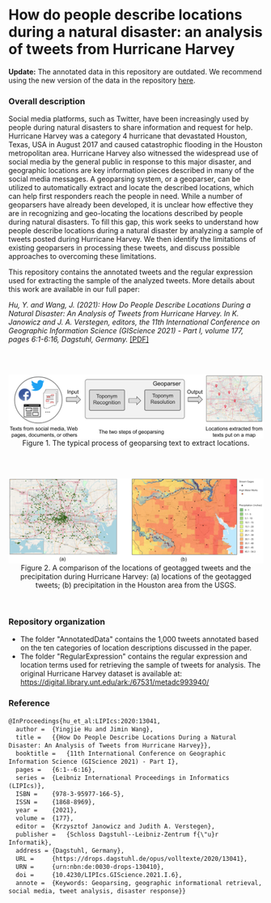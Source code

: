 # How do people describe locations during a natural disaster: an analysis of tweets from Hurricane Harvey

**Update:** The annotated data in this repository are outdated. We recommend using the new version of the data in the repository [here](https://github.com/geoai-lab/Geo-knowledge-guided-GPT-models-for-disaster-response/tree/main/data).  

### Overall description
Social media platforms, such as Twitter, have been increasingly used by people during natural disasters to share information and request for help. Hurricane Harvey was a category 4 hurricane that devastated  Houston, Texas, USA in August 2017 and caused catastrophic flooding in the Houston metropolitan area. Hurricane Harvey also witnessed the widespread use of social media by the general public in response to this major disaster, and geographic locations are key information pieces  described in many of the social media messages. A  geoparsing system, or a geoparser, can be utilized to automatically extract and locate the described locations, which can help first responders reach the people in need. While a number of geoparsers have already been developed, it is unclear how effective they are in recognizing and geo-locating the locations described by people during natural disasters. To fill this gap, this work seeks to understand how people describe locations during a natural disaster by analyzing a sample of tweets posted during Hurricane Harvey. We then identify the limitations of existing geoparsers in processing these tweets, and discuss possible approaches to overcoming these limitations. 

This repository contains the annotated tweets and the regular expression used for extracting the sample of the analyzed tweets. More details about this work are available in our full paper:

<I>Hu, Y. and Wang, J. (2021): How Do People Describe Locations During a Natural Disaster: An Analysis of Tweets from Hurricane Harvey. In K. Janowicz and J. A. Verstegen, editors, the 11th International Conference on Geographic Information Science (GIScience 2021) - Part I, volume 177, pages 6:1-6:16, Dagstuhl, Germany.</I>  [[PDF]](https://doi.org/10.4230/LIPIcs.GIScience.2021.I.6)
 

<br />
<br />

<p align="center">
<img align="center" src="fig/geoparsing.png" width="600" />
<br />
Figure 1. The typical process of geoparsing  text to extract locations.
</p>

<br />
<br />
<p align="center">
<img align="center" src="fig/HarveyTweets.png" width="600" />
<br />
Figure 2. A comparison of the locations of geotagged tweets and the precipitation during Hurricane Harvey: (a) locations of the geotagged tweets; (b) precipitation in the Houston area from the USGS.
</p>
<br />


### Repository organization

* The folder "AnnotatedData" contains the 1,000 tweets annotated based on the ten categories of location descriptions discussed in the paper.
* The folder "RegularExpression" contains the regular expression and location terms used for retrieving the sample of tweets for analysis. The original Hurricane Harvey dataset is available at: https://digital.library.unt.edu/ark:/67531/metadc993940/



### Reference
```
@InProceedings{hu_et_al:LIPIcs:2020:13041,
  author =	{Yingjie Hu and Jimin Wang},
  title =	{{How Do People Describe Locations During a Natural Disaster: An Analysis of Tweets from Hurricane Harvey}},
  booktitle =	{11th International Conference on Geographic Information Science (GIScience 2021) - Part I},
  pages =	{6:1--6:16},
  series =	{Leibniz International Proceedings in Informatics (LIPIcs)},
  ISBN =	{978-3-95977-166-5},
  ISSN =	{1868-8969},
  year =	{2021},
  volume =	{177},
  editor =	{Krzysztof Janowicz and Judith A. Verstegen},
  publisher =	{Schloss Dagstuhl--Leibniz-Zentrum f{\"u}r Informatik},
  address =	{Dagstuhl, Germany},
  URL =		{https://drops.dagstuhl.de/opus/volltexte/2020/13041},
  URN =		{urn:nbn:de:0030-drops-130410},
  doi =		{10.4230/LIPIcs.GIScience.2021.I.6},
  annote =	{Keywords: Geoparsing, geographic informational retrieval, social media, tweet analysis, disaster response}}
```
